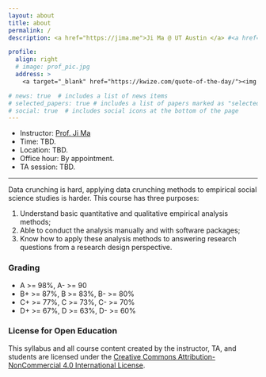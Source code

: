 ```yaml
---
layout: about
title: about
permalink: /
description: <a href="https://jima.me">Ji Ma @ UT Austin </a> #<a href="#">Affiliations</a>. Address. Contacts. Moto. Etc.

profile:
  align: right
  # image: prof_pic.jpg
  address: >
    <a target="_blank" href="https://kwize.com/quote-of-the-day/"><img style="width:300px;" src="https://kwize.com/pics/Quote-of-the-Day-3-0.jpg" alt="Quote of the Day"></a>

# news: true  # includes a list of news items
# selected_papers: true # includes a list of papers marked as "selected={true}"
# social: true  # includes social icons at the bottom of the page
---
```


- Instructor: [Prof. Ji Ma](https://jima.me)
- Time: TBD.
- Location: TBD.
- Office hour: By appointment.
- TA session: TBD.

---

Data crunching is hard, applying data crunching methods to empirical social science studies is harder. This course has three purposes: 

1. Understand basic quantitative and qualitative empirical analysis methods;
2. Able to conduct the analysis manually and with software packages;
3. Know how to apply these analysis methods to answering research questions from a research design perspective.

### Grading

<!-- See a list of [Assignments](/assignments/) -->

- A >= 98%, A- >= 90
- B+ >= 87%, B >= 83%, B- >= 80%
- C+ >= 77%, C >= 73%, C- >= 70%
- D+ >= 67%, D >= 63%, D- >= 60%

### License for Open Education

This syllabus and all course content created by the instructor, TA, and students are licensed under the [Creative Commons Attribution-NonCommercial 4.0 International License](https://creativecommons.org/licenses/by-nc/4.0/).


<!-- Write your biography here. Tell the world about yourself. Link to your favorite [subreddit](http://reddit.com){:target="\_blank"}. You can put a picture in, too. The code is already in, just name your picture `prof_pic.jpg` and put it in the `img/` folder.

Put your address / P.O. box / other info right below your picture. You can also disable any these elements by editing `profile` property of the YAML header of your `_pages/about.md`. Edit `_bibliography/papers.bib` and Jekyll will render your [publications page](/al-folio/publications/) automatically.

Link to your social media connections, too. This theme is set up to use [Font Awesome icons](http://fortawesome.github.io/Font-Awesome/){:target="\_blank"} and [Academicons](https://jpswalsh.github.io/academicons/){:target="\_blank"}, like the ones below. Add your Facebook, Twitter, LinkedIn, Google Scholar, or just disable all of them. -->
